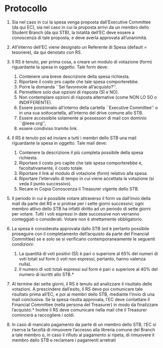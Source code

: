 # Protocollo

1. Sia nel caso in cui la spesa venga proposta dall’Executive Committee (da qui EC), sia nel caso in cui la proposta arrivi da un membro dello Student Branch (da qui STB), la totalità dell’EC deve essere a conoscenza di tale proposta, e deve averla approvata all’unanimità.
2. All’interno dell’EC viene designato un Referente di Spesa (default = tesoriere), da qui denotato con RS.
3. Il RS è tenuto, per prima cosa, a creare un modulo di votazione (form) riguardante la spesa in oggetto. Tale form deve:
    1. Contenere una breve descrizione della spesa richiesta.
    2. Riportare il costo pro capite che tale spesa comporterebbe.
    3. Porre la domanda ``Sei favorevole all’acquisto?''.
    4. Permettere solo due opzioni di risposta (SÌ e NO).
    5. Non contemplare opzioni di risposta alternative (come NON LO SO o INDIFFERENTE).
    6. Essere posizionato all’interno della cartella ``Executive Committee'' o in una sua sottocartella, all’interno del drive comune allo STB.
    7. Essere accessibile solamente ai possessori di mail con dominio ``@ieee.org'',
    8. essere condiviso tramite link.

4. Il RS è tenuto poi ad inviare a tutti i membri dello STB una mail riguardante la spesa in oggetto. Tale mail deve:
    1. Contenere la descrizione il più completa possibile della spesa richiesta.
    2. Riportare il costo pro capite che tale spesa comporterebbe e, facoltativamente, il costo totale.
    3. Riportare il link al modulo di votazione (form) relativo alla spesa.
    4. Riportare l’intervallo di tempo in cui viene accettata la votazione (si veda il punto successivo).
    5. Recare in Copia Conoscenza il Treasurer vigente dello STB.
5. Il periodo in cui è possibile votare attraverso il form va dall’invio della mail da parte del RS e si protrae per i sette giorni successivi; ogni membro attivo dello STB ha infatti diritto ad un periodo di sette giorni per votare. Tutti i voti espressi in date successive non verranno conteggiati o considerati. Votare non è strettamente obbligatorio.
6. La spesa è considerata approvata dallo STB (ed è pertanto possibile proseguire con il completamento dell’acquisto da parte del Financial Committee) se e solo se si verificano contemporaneamente le seguenti condizioni:
    1. La quantità di voti positivi (SÌ) è pari o superiore al 65% del numeri di voti totali sul form (i voti non espressi, pertanto, hanno valenza nulla).
    2. Il numero di voti totali espressi sul form è pari o superiore al 40% del numero di iscritti allo STB.*
7. Al termine dei sette giorni, il RS è tenuto ad analizzare il risultato delle votazioni. A prescindere dall’esito, il RS deve poi comunicare tale  risultato prima all’EC, e poi ai membri dello STB, mediante l’invio di una mail conclusiva. Se la spesa risulta approvata, l’EC deve contattare il Financial Committee (nella persona del Treasurer) in modo da finalizzare l’acquisto.* Inoltre il RS deve comunicare nella mail che il Treasurer comincerà a raccogliere i soldi.
8. In caso di mancato pagamento da parte di un membro dello STB, l’EC si riserva la facoltà di rimuovere l’accesso alla libreria comune del Branch a tale membro o, in caso il rifiuto al pagamento si ripeta, di rimuovere il membro dallo STB e reclamare i pagamenti arretrati